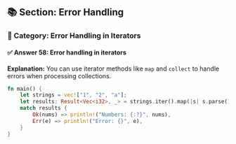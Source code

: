 ## 📚 Section: Error Handling  
### 🔹 Category: Error Handling in Iterators  
#### ✅ Answer 58: Error handling in iterators

**Explanation:**
You can use iterator methods like `map` and `collect` to handle errors when processing collections.

```rust
fn main() {
    let strings = vec!["1", "2", "a"];
    let results: Result<Vec<i32>, _> = strings.iter().map(|s| s.parse()).collect();
    match results {
        Ok(nums) => println!("Numbers: {:?}", nums),
        Err(e) => println!("Error: {}", e),
    }
}
```
